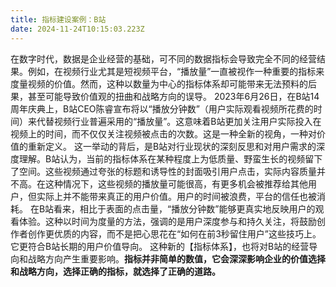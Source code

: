 ```yaml
---
title: 指标建设案例：B站
date: 2024-11-24T10:15:03.223Z
---
```



在数字时代，数据是企业经营的基础，可不同的数据指标会导致完全不同的经营结果。例如，在视频行业尤其是短视频平台，“播放量”一直被视作一种重要的指标来度量视频的价值。然而，这种以数量为中心的指标体系却可能带来无法预料的后果，甚至可能导致价值观的扭曲和战略方向的误导。
2023年6月26日，在B站14周年庆典上，B站CEO陈睿宣布将以“播放分钟数”（用户实际观看视频所花费的时间）来代替视频行业普遍采用的“播放量”。这意味着B站更加关注用户实际投入在视频上的时间，而不仅仅关注视频被点击的次数。这是一种全新的视角，一种对价值的重新定义。
这一举动的背后，是B站对行业现状的深刻反思和对用户需求的深度理解。B站认为，当前的指标体系在某种程度上为低质量、野蛮生长的视频留下了空间。这些视频通过夸张的标题和诱导性的封面吸引用户点击，实际内容质量并不高。在这种情况下，这些视频的播放量可能很高，有更多机会被推荐给其他用户，但实际上并不能带来真正的用户价值。用户的时间被浪费，平台的信任也被消耗。
在B站看来，相比于表面的点击量，“播放分钟数”能够更真实地反映用户的观看体验。这种以时间为度量的方法，强调的是用户深度参与和持久关注，将鼓励创作者创作更优质的内容，而不是把心思花在“如何在前3秒留住用户”这些技巧上。它更符合B站长期的用户价值导向。
这种新的【指标体系】，也将对B站的经营导向和战略方向产生重要影响。**指标并非简单的数值，它会深深影响企业的价值选择和战略方向，选择正确的指标，就选择了正确的道路。**